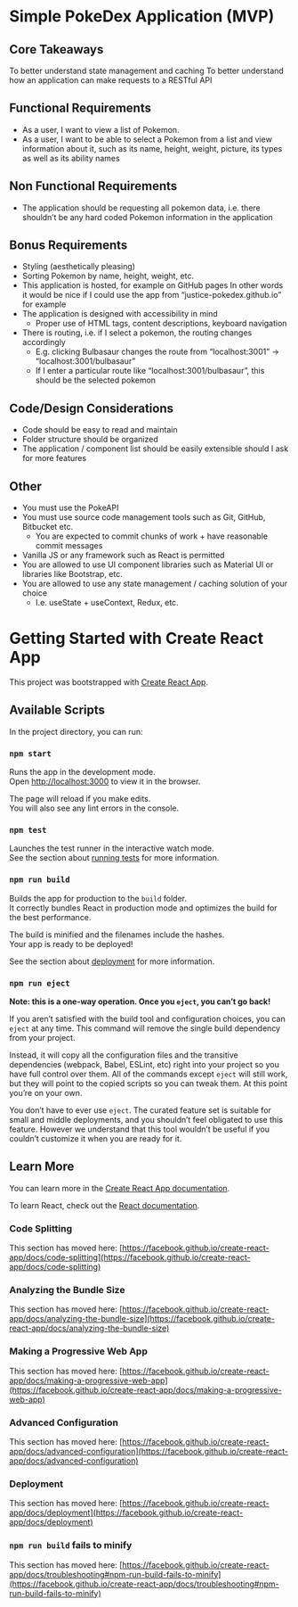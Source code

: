 # Simple PokeDex Application (MVP)

## Core Takeaways

To better understand state management and caching
To better understand how an application can make requests to a RESTful API

## Functional Requirements
- As a user, I want to view a list of Pokemon.
- As a user, I want to be able to select a Pokemon from a list and view information about it, such as its name, height, weight, picture, its types as well as its ability names

## Non Functional Requirements
- The application should be requesting all pokemon data, i.e. there shouldn’t be any hard coded Pokemon information in the application

## Bonus Requirements
- Styling (aesthetically pleasing)
- Sorting Pokemon by name, height, weight, etc.
- This application is hosted, for example on GitHub pages
In other words it would be nice if I could use the app from “justice-pokedex.github.io” for example
- The application is designed with accessibility in mind
  - Proper use of HTML tags, content descriptions, keyboard navigation
- There is routing, i.e. if I select a pokemon, the routing changes accordingly
  - E.g. clicking Bulbasaur changes the route from “localhost:3001” -> “localhost:3001/bulbasaur”
  - If I enter a particular route like “localhost:3001/bulbasaur”, this should be the selected pokemon

## Code/Design Considerations
- Code should be easy to read and maintain
- Folder structure should be organized
- The application / component list should be easily extensible should I ask for more features

## Other
- You must use the PokeAPI
- You must use source code management tools such as Git, GitHub, Bitbucket etc.
  - You are expected to commit chunks of work + have reasonable commit messages
- Vanilla JS or any framework such as React is permitted
- You are allowed to use UI component libraries such as Material UI or libraries like Bootstrap, etc.
- You are allowed to use any state management / caching solution of your choice
   - I.e. useState + useContext, Redux, etc.

# Getting Started with Create React App

This project was bootstrapped with [Create React App](https://github.com/facebook/create-react-app).

## Available Scripts

In the project directory, you can run:

### `npm start`

Runs the app in the development mode.\
Open [http://localhost:3000](http://localhost:3000) to view it in the browser.

The page will reload if you make edits.\
You will also see any lint errors in the console.

### `npm test`

Launches the test runner in the interactive watch mode.\
See the section about [running tests](https://facebook.github.io/create-react-app/docs/running-tests) for more information.

### `npm run build`

Builds the app for production to the `build` folder.\
It correctly bundles React in production mode and optimizes the build for the best performance.

The build is minified and the filenames include the hashes.\
Your app is ready to be deployed!

See the section about [deployment](https://facebook.github.io/create-react-app/docs/deployment) for more information.

### `npm run eject`

**Note: this is a one-way operation. Once you `eject`, you can’t go back!**

If you aren’t satisfied with the build tool and configuration choices, you can `eject` at any time. This command will remove the single build dependency from your project.

Instead, it will copy all the configuration files and the transitive dependencies (webpack, Babel, ESLint, etc) right into your project so you have full control over them. All of the commands except `eject` will still work, but they will point to the copied scripts so you can tweak them. At this point you’re on your own.

You don’t have to ever use `eject`. The curated feature set is suitable for small and middle deployments, and you shouldn’t feel obligated to use this feature. However we understand that this tool wouldn’t be useful if you couldn’t customize it when you are ready for it.

## Learn More

You can learn more in the [Create React App documentation](https://facebook.github.io/create-react-app/docs/getting-started).

To learn React, check out the [React documentation](https://reactjs.org/).

### Code Splitting

This section has moved here: [https://facebook.github.io/create-react-app/docs/code-splitting](https://facebook.github.io/create-react-app/docs/code-splitting)

### Analyzing the Bundle Size

This section has moved here: [https://facebook.github.io/create-react-app/docs/analyzing-the-bundle-size](https://facebook.github.io/create-react-app/docs/analyzing-the-bundle-size)

### Making a Progressive Web App

This section has moved here: [https://facebook.github.io/create-react-app/docs/making-a-progressive-web-app](https://facebook.github.io/create-react-app/docs/making-a-progressive-web-app)

### Advanced Configuration

This section has moved here: [https://facebook.github.io/create-react-app/docs/advanced-configuration](https://facebook.github.io/create-react-app/docs/advanced-configuration)

### Deployment

This section has moved here: [https://facebook.github.io/create-react-app/docs/deployment](https://facebook.github.io/create-react-app/docs/deployment)

### `npm run build` fails to minify

This section has moved here: [https://facebook.github.io/create-react-app/docs/troubleshooting#npm-run-build-fails-to-minify](https://facebook.github.io/create-react-app/docs/troubleshooting#npm-run-build-fails-to-minify)


